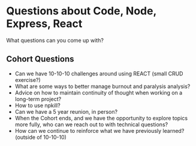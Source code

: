 # Questions about Code, Node, Express, React

What questions can you come up with?

## Cohort Questions

- Can we have 10-10-10 challenges around using REACT (small CRUD exercise?)
- What are some ways to better manage burnout and paralysis analysis?
- Advice on how to maintain continuity of thought when working on a long-term project?
- How to use npkill?
- Can we have a 5 year reunion, in person?
- When the Cohort ends, and we have the opportunity to explore topics more fully, who can we reach out to with technical questions?
- How can we continue to reinforce what we have previously learned? (outside of 10-10-10)
